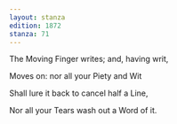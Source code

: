 ```yaml
---
layout: stanza
edition: 1872
stanza: 71
---
```


The Moving Finger writes; and, having writ,

Moves on: nor all your Piety and Wit

Shall lure it back to cancel half a Line,

Nor all your Tears wash out a Word of it.